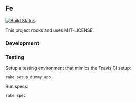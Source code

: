 ## Fe

[![Build Status](https://travis-ci.org/CruGloabl/fe.png?branch=master)](https://travis-ci.org/CruGloabal/fe)

This project rocks and uses MIT-LICENSE.

### Development

### Testing
Setup a testing environment that mimics the Travis CI setup:

    rake setup_dummy_app 

Run specs:
    
    rake spec
    
    


